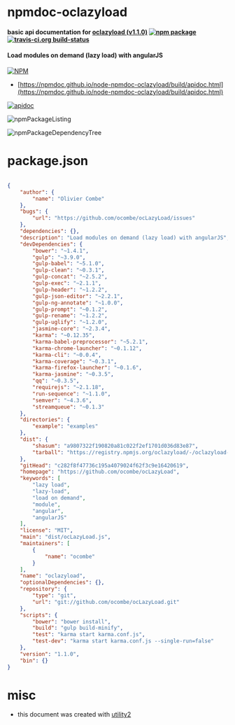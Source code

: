 # npmdoc-oclazyload

#### basic api documentation for  [oclazyload (v1.1.0)](https://github.com/ocombe/ocLazyLoad)  [![npm package](https://img.shields.io/npm/v/npmdoc-oclazyload.svg?style=flat-square)](https://www.npmjs.org/package/npmdoc-oclazyload) [![travis-ci.org build-status](https://api.travis-ci.org/npmdoc/node-npmdoc-oclazyload.svg)](https://travis-ci.org/npmdoc/node-npmdoc-oclazyload)

#### Load modules on demand (lazy load) with angularJS

[![NPM](https://nodei.co/npm/oclazyload.png?downloads=true&downloadRank=true&stars=true)](https://www.npmjs.com/package/oclazyload)

- [https://npmdoc.github.io/node-npmdoc-oclazyload/build/apidoc.html](https://npmdoc.github.io/node-npmdoc-oclazyload/build/apidoc.html)

[![apidoc](https://npmdoc.github.io/node-npmdoc-oclazyload/build/screenCapture.buildCi.browser.%252Ftmp%252Fbuild%252Fapidoc.html.png)](https://npmdoc.github.io/node-npmdoc-oclazyload/build/apidoc.html)

![npmPackageListing](https://npmdoc.github.io/node-npmdoc-oclazyload/build/screenCapture.npmPackageListing.svg)

![npmPackageDependencyTree](https://npmdoc.github.io/node-npmdoc-oclazyload/build/screenCapture.npmPackageDependencyTree.svg)



# package.json

```json

{
    "author": {
        "name": "Olivier Combe"
    },
    "bugs": {
        "url": "https://github.com/ocombe/ocLazyLoad/issues"
    },
    "dependencies": {},
    "description": "Load modules on demand (lazy load) with angularJS",
    "devDependencies": {
        "bower": "~1.4.1",
        "gulp": "~3.9.0",
        "gulp-babel": "~5.1.0",
        "gulp-clean": "~0.3.1",
        "gulp-concat": "~2.5.2",
        "gulp-exec": "~2.1.1",
        "gulp-header": "~1.2.2",
        "gulp-json-editor": "~2.2.1",
        "gulp-ng-annotate": "~1.0.0",
        "gulp-prompt": "~0.1.2",
        "gulp-rename": "~1.2.2",
        "gulp-uglify": "~1.2.0",
        "jasmine-core": "~2.3.4",
        "karma": "~0.12.35",
        "karma-babel-preprocessor": "~5.2.1",
        "karma-chrome-launcher": "~0.1.12",
        "karma-cli": "~0.0.4",
        "karma-coverage": "~0.3.1",
        "karma-firefox-launcher": "~0.1.6",
        "karma-jasmine": "~0.3.5",
        "qq": "~0.3.5",
        "requirejs": "~2.1.18",
        "run-sequence": "~1.1.0",
        "semver": "~4.3.6",
        "streamqueue": "~0.1.3"
    },
    "directories": {
        "example": "examples"
    },
    "dist": {
        "shasum": "a9807322f190820a81c022f2ef1701d036d83e87",
        "tarball": "https://registry.npmjs.org/oclazyload/-/oclazyload-1.1.0.tgz"
    },
    "gitHead": "c282f8f47736c195a4079024f62f3c9e16420619",
    "homepage": "https://github.com/ocombe/ocLazyLoad",
    "keywords": [
        "lazy load",
        "lazy-load",
        "load on demand",
        "module",
        "angular",
        "angularJS"
    ],
    "license": "MIT",
    "main": "dist/ocLazyLoad.js",
    "maintainers": [
        {
            "name": "ocombe"
        }
    ],
    "name": "oclazyload",
    "optionalDependencies": {},
    "repository": {
        "type": "git",
        "url": "git://github.com/ocombe/ocLazyLoad.git"
    },
    "scripts": {
        "bower": "bower install",
        "build": "gulp build-minify",
        "test": "karma start karma.conf.js",
        "test-dev": "karma start karma.conf.js --single-run=false"
    },
    "version": "1.1.0",
    "bin": {}
}
```



# misc
- this document was created with [utility2](https://github.com/kaizhu256/node-utility2)
